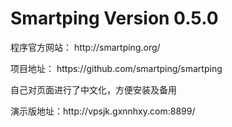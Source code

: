# Smartping Version 0.5.0
<p>程序官方网站： http://smartping.org/ </p>
<p>项目地址： https://github.com/smartping/smartping</p>
<p>自己对页面进行了中文化，方便安装及备用</p>
<p>演示版地址：http://vpsjk.gxnnhxy.com:8899/</p>
